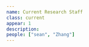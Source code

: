 ```yaml
---
name: Current Research Staff
class: current
appear: 1
description: 
people: ["sean", "Zhang"]
---
```

